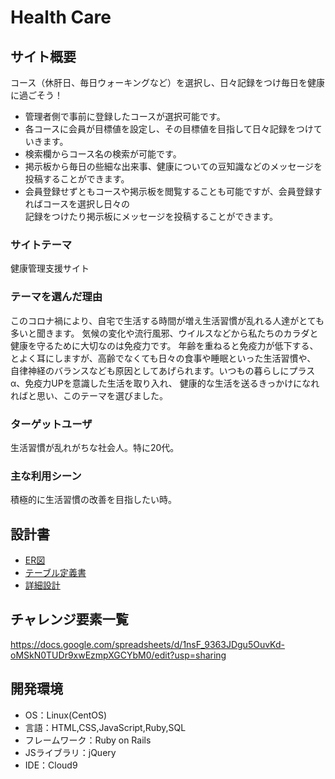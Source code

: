 # Health Care

## サイト概要
コース（休肝日、毎日ウォーキングなど）を選択し、日々記録をつけ毎日を健康に過ごそう！
- 管理者側で事前に登録したコースが選択可能です。
- 各コースに会員が目標値を設定し、その目標値を目指して日々記録をつけていきます。
- 検索欄からコース名の検索が可能です。
- 掲示板から毎日の些細な出来事、健康についての豆知識などのメッセージを投稿することができます。
- 会員登録せずともコースや掲示板を閲覧することも可能ですが、会員登録すればコースを選択し日々の<br>
  記録をつけたり掲示板にメッセージを投稿することができます。

### サイトテーマ
健康管理支援サイト

### テーマを選んだ理由
このコロナ禍により、自宅で生活する時間が増え生活習慣が乱れる人達がとても多いと聞きます。
気候の変化や流行風邪、ウイルスなどから私たちのカラダと健康を守るために大切なのは免疫力です。
年齢を重ねると免疫力が低下する、とよく耳にしますが、高齢でなくても日々の食事や睡眠といった生活習慣や、
自律神経のバランスなども原因としてあげられます。いつもの暮らしにプラスα、免疫力UPを意識した生活を取り入れ、
健康的な生活を送るきっかけになれればと思い、このテーマを選びました。

### ターゲットユーザ
生活習慣が乱れがちな社会人。特に20代。

### 主な利用シーン
積極的に生活習慣の改善を目指したい時。

## 設計書
- [ER図](https://drive.google.com/file/d/1PCIYB6NpYjyqNfEGEdgHdSoFVCdchUH7/view?usp=sharing)
- [テーブル定義書](https://docs.google.com/spreadsheets/d/15H_XkBTF-vyjiU3UI-M9G1MYdNzfo3DB/edit?usp=sharing&ouid=107445791759866897904&rtpof=true&sd=true)
- [詳細設計](https://docs.google.com/spreadsheets/d/1BwnBSym2892xmp8qFrdr5-a40sJLn4XQ/edit?usp=sharing&ouid=107445791759866897904&rtpof=true&sd=true)


## チャレンジ要素一覧
https://docs.google.com/spreadsheets/d/1nsF_9363JDgu5OuvKd-oMSkN0TUDr9xwEzmpXGCYbM0/edit?usp=sharing

## 開発環境
- OS：Linux(CentOS)
- 言語：HTML,CSS,JavaScript,Ruby,SQL
- フレームワーク：Ruby on Rails
- JSライブラリ：jQuery
- IDE：Cloud9
